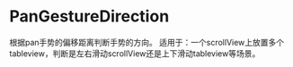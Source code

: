# PanGestureDirection
根据pan手势的偏移距离判断手势的方向。
适用于：一个scrollView上放置多个tableview，判断是左右滑动scrollView还是上下滑动tableview等场景。
